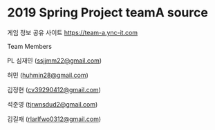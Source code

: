 # 2019 Spring Project teamA source

게임 정보 공유 사이트 https://team-a.ync-it.com

Team Members

PL 심재민 (ssjjmm22@gmail.com)

허민 (huhmin28@gmail.com)

김정현 (cv39290412@gmail.com)

석준영 (tjrwnsdud2@gmail.com)

김길재 (rlarlfwo0312@gmail.com)

